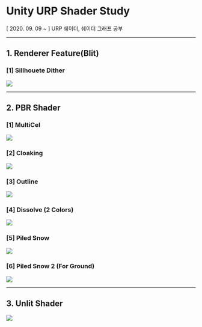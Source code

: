 # Unity URP Shader Study
[ 2020. 09. 09 ~ ] URP 쉐이더, 쉐이더 그래프 공부

------

## 1. Renderer Feature(Blit)
### [1] Sillhouete Dither
![](https://trello-attachments.s3.amazonaws.com/5f50966e6afb957635363ecb/5f63074b58402962156e117f/61800fde474ee12c3d090bbcbb043ec4/image.png)

------

## 2. PBR Shader
### [1] MultiCel
![](https://trello-attachments.s3.amazonaws.com/5f743db2c21f260edf7fe834/974x527/be198868f80e3826daadc0ac1455af65/image.png)

### [2] Cloaking
![](https://trello-attachments.s3.amazonaws.com/5f748bd030aced806abf4266/800x468/b2961a808ce19c410d4f9f9473279dae/2020_1001_Vertical_Cloaking.gif)

### [3] Outline
![](https://trello-attachments.s3.amazonaws.com/5f74ce220cbaa420183613b5/927x515/58f27dbadbda05428c5da3ad2b77c879/image.png)

### [4] Dissolve (2 Colors)
![](https://trello-attachments.s3.amazonaws.com/5f88634c64cc222cc309773b/461x371/33e90295068dd65cf21985df99a93d51/2020_1015_Vertical_Dissolve%28Dual_Color%29.gif)

### [5] Piled Snow
![](https://trello-attachments.s3.amazonaws.com/5f8b67971e07844c9316a14b/854x486/89416ef1ca7ec4ad71e6f6605de13835/image.png)

### [6] Piled Snow 2 (For Ground)
![](https://trello-attachments.s3.amazonaws.com/5f853ed2880de56ea2242611/539x281/e931f153d6acfad9a2743a33b229e385/2020_1016_Snow_Normal_Expansion.gif)


------

## 3. Unlit Shader
![](https://trello-attachments.s3.amazonaws.com/5f9c1cd0ab955b5306be86b1/782x441/7f0ef27ab69de3bff9d2980b54287d29/image.png)
